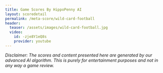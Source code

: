 ```yaml
---
title: Game Scores By HippoPenny AI
layout: scoredetail
permalink: /meta-score/wild-card-football
header:
  teaser: /assets/images/wild-card-football.jpg
  video:
    id: -zje8Y1eQ8s
    provider: youtube
---
```

*Disclaimer: The scores and content presented here are generated by our advanced AI algorithm. This is purely for entertainment purposes and not in any way a game review.*
